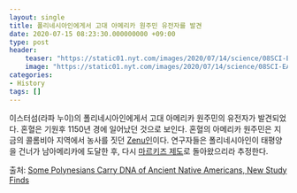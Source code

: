 ```yaml
---
layout: single
title: 폴리네시아인에게서 고대 아메리카 원주민 유전자를 발견
date: 2020-07-15 08:23:30.000000000 +09:00
type: post
header:
    teaser: "https://static01.nyt.com/images/2020/07/14/science/08SCI-EASTER-01-newsub/08SCI-EASTER-01-newsub-superJumbo-v2.jpg?quality=90&auto=webp"
    image: "https://static01.nyt.com/images/2020/07/14/science/08SCI-EASTER-01-newsub/08SCI-EASTER-01-newsub-superJumbo-v2.jpg?quality=90&auto=webp"
categories:
- History
tags: []
---
```


이스터섬(라파 누이)의 폴리네시아인에게서 고대 아메리카 원주민의 유전자가 발견되었다. 혼혈은 기원후 1150년 경에 일어났던 것으로 보인다. 혼혈의 아메리카 원주민은 지금의 콜롬비아 지역에서 농사를 짓던 [Zenu인](https://www.flickr.com/photos/museodeloro/sets/72157624104558016/)이다. 연구자들은 폴리네시아인이 태평양을 건너가 남아메리카에 도달한 후, 다시 [마르키즈 제도](https://en.wikipedia.org/wiki/Marquesas_Islands)로 돌아왔으리라 추정한다.

출처: [Some Polynesians Carry DNA of Ancient Native Americans, New Study Finds](https://www.nytimes.com/2020/07/08/science/polynesian-ancestry.html?campaign_id=34&emc=edit_sc_20200714&instance_id=20291&nl=science-times&regi_id=74224344&segment_id=33348&te=1&user_id=864cfe7932e398c4f7acc2ecfee50163)